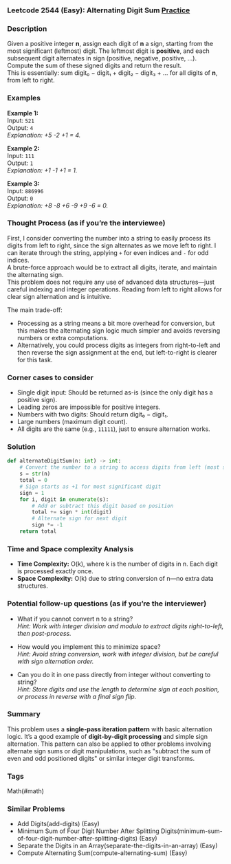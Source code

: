 ### Leetcode 2544 (Easy): Alternating Digit Sum [Practice](https://leetcode.com/problems/alternating-digit-sum)

### Description  
Given a positive integer **n**, assign each digit of **n** a sign, starting from the most significant (leftmost) digit. The leftmost digit is **positive**, and each subsequent digit alternates in sign (positive, negative, positive, ...). Compute the sum of these signed digits and return the result.  
This is essentially: sum digit₀ − digit₁ + digit₂ − digit₃ + ... for all digits of **n**, from left to right.

### Examples  

**Example 1:**  
Input: `521`  
Output: `4`  
*Explanation: +5 -2 +1 = 4.*

**Example 2:**  
Input: `111`  
Output: `1`  
*Explanation: +1 -1 +1 = 1.*

**Example 3:**  
Input: `886996`  
Output: `0`  
*Explanation: +8 -8 +6 -9 +9 -6 = 0.*

### Thought Process (as if you’re the interviewee)  
First, I consider converting the number into a string to easily process its digits from left to right, since the sign alternates as we move left to right. I can iterate through the string, applying `+` for even indices and `-` for odd indices.  
A brute-force approach would be to extract all digits, iterate, and maintain the alternating sign.  
This problem does not require any use of advanced data structures—just careful indexing and integer operations. Reading from left to right allows for clear sign alternation and is intuitive.

The main trade-off: 
- Processing as a string means a bit more overhead for conversion, but this makes the alternating sign logic much simpler and avoids reversing numbers or extra computations.  
- Alternatively, you could process digits as integers from right-to-left and then reverse the sign assignment at the end, but left-to-right is clearer for this task.

### Corner cases to consider  
- Single digit input: Should be returned as-is (since the only digit has a positive sign).
- Leading zeros are impossible for positive integers.
- Numbers with two digits: Should return digit₀ − digit₁.
- Large numbers (maximum digit count).
- All digits are the same (e.g., `11111`), just to ensure alternation works.

### Solution

```python
def alternateDigitSum(n: int) -> int:
    # Convert the number to a string to access digits from left (most significant) to right
    s = str(n)
    total = 0
    # Sign starts as +1 for most significant digit
    sign = 1
    for i, digit in enumerate(s):
        # Add or subtract this digit based on position
        total += sign * int(digit)
        # Alternate sign for next digit
        sign *= -1
    return total
```

### Time and Space complexity Analysis  

- **Time Complexity:** O(k), where k is the number of digits in n. Each digit is processed exactly once.
- **Space Complexity:** O(k) due to string conversion of n—no extra data structures.

### Potential follow-up questions (as if you’re the interviewer)  

- What if you cannot convert n to a string?  
  *Hint: Work with integer division and modulo to extract digits right-to-left, then post-process.*

- How would you implement this to minimize space?  
  *Hint: Avoid string conversion, work with integer division, but be careful with sign alternation order.*

- Can you do it in one pass directly from integer without converting to string?  
  *Hint: Store digits and use the length to determine sign at each position, or process in reverse with a final sign flip.*

### Summary
This problem uses a **single-pass iteration pattern** with basic alternation logic. It’s a good example of **digit-by-digit processing** and simple sign alternation. This pattern can also be applied to other problems involving alternate sign sums or digit manipulations, such as "subtract the sum of even and odd positioned digits" or similar integer digit transforms.

### Tags
Math(#math)

### Similar Problems
- Add Digits(add-digits) (Easy)
- Minimum Sum of Four Digit Number After Splitting Digits(minimum-sum-of-four-digit-number-after-splitting-digits) (Easy)
- Separate the Digits in an Array(separate-the-digits-in-an-array) (Easy)
- Compute Alternating Sum(compute-alternating-sum) (Easy)